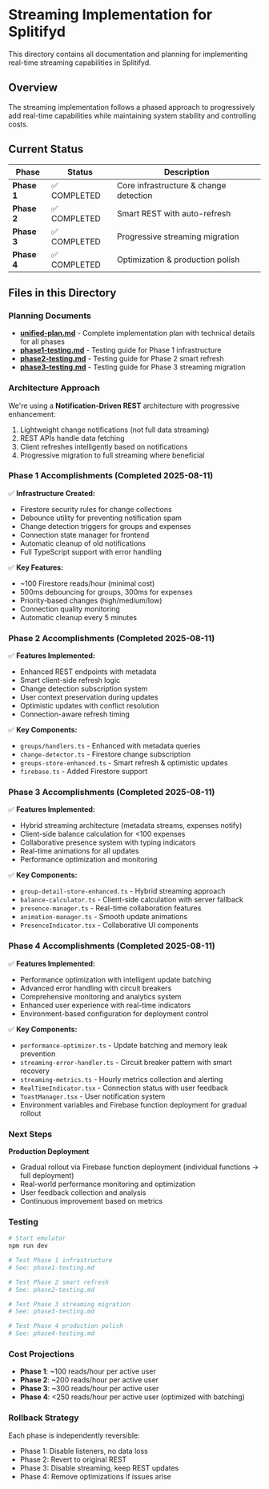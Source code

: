 # Streaming Implementation for Splitifyd

This directory contains all documentation and planning for implementing real-time streaming capabilities in Splitifyd.

## Overview

The streaming implementation follows a phased approach to progressively add real-time capabilities while maintaining system stability and controlling costs.

## Current Status

| Phase | Status | Description |
|-------|--------|-------------|
| **Phase 1** | ✅ COMPLETED | Core infrastructure & change detection |
| **Phase 2** | ✅ COMPLETED | Smart REST with auto-refresh |
| **Phase 3** | ✅ COMPLETED | Progressive streaming migration |
| **Phase 4** | ✅ COMPLETED | Optimization & production polish |

## Files in this Directory

### Planning Documents
- **[unified-plan.md](./unified-plan.md)** - Complete implementation plan with technical details for all phases
- **[phase1-testing.md](./phase1-testing.md)** - Testing guide for Phase 1 infrastructure
- **[phase2-testing.md](./phase2-testing.md)** - Testing guide for Phase 2 smart refresh
- **[phase3-testing.md](./phase3-testing.md)** - Testing guide for Phase 3 streaming migration

### Architecture Approach

We're using a **Notification-Driven REST** architecture with progressive enhancement:
1. Lightweight change notifications (not full data streaming)
2. REST APIs handle data fetching
3. Client refreshes intelligently based on notifications
4. Progressive migration to full streaming where beneficial

### Phase 1 Accomplishments (Completed 2025-08-11)

✅ **Infrastructure Created:**
- Firestore security rules for change collections
- Debounce utility for preventing notification spam
- Change detection triggers for groups and expenses
- Connection state manager for frontend
- Automatic cleanup of old notifications
- Full TypeScript support with error handling

✅ **Key Features:**
- ~100 Firestore reads/hour (minimal cost)
- 500ms debouncing for groups, 300ms for expenses
- Priority-based changes (high/medium/low)
- Connection quality monitoring
- Automatic cleanup every 5 minutes

### Phase 2 Accomplishments (Completed 2025-08-11)

✅ **Features Implemented:**
- Enhanced REST endpoints with metadata
- Smart client-side refresh logic
- Change detection subscription system
- User context preservation during updates
- Optimistic updates with conflict resolution
- Connection-aware refresh timing

✅ **Key Components:**
- `groups/handlers.ts` - Enhanced with metadata queries
- `change-detector.ts` - Firestore change subscription
- `groups-store-enhanced.ts` - Smart refresh & optimistic updates
- `firebase.ts` - Added Firestore support

### Phase 3 Accomplishments (Completed 2025-08-11)

✅ **Features Implemented:**
- Hybrid streaming architecture (metadata streams, expenses notify)
- Client-side balance calculation for <100 expenses
- Collaborative presence system with typing indicators
- Real-time animations for all updates
- Performance optimization and monitoring

✅ **Key Components:**
- `group-detail-store-enhanced.ts` - Hybrid streaming approach
- `balance-calculator.ts` - Client-side calculation with server fallback
- `presence-manager.ts` - Real-time collaboration features
- `animation-manager.ts` - Smooth update animations
- `PresenceIndicator.tsx` - Collaborative UI components

### Phase 4 Accomplishments (Completed 2025-08-11)

✅ **Features Implemented:**
- Performance optimization with intelligent update batching
- Advanced error handling with circuit breakers
- Comprehensive monitoring and analytics system
- Enhanced user experience with real-time indicators
- Environment-based configuration for deployment control

✅ **Key Components:**
- `performance-optimizer.ts` - Update batching and memory leak prevention
- `streaming-error-handler.ts` - Circuit breaker pattern with smart recovery
- `streaming-metrics.ts` - Hourly metrics collection and alerting
- `RealTimeIndicator.tsx` - Connection status with user feedback
- `ToastManager.tsx` - User notification system
- Environment variables and Firebase function deployment for gradual rollout

### Next Steps

**Production Deployment**
- Gradual rollout via Firebase function deployment (individual functions → full deployment)
- Real-world performance monitoring and optimization
- User feedback collection and analysis
- Continuous improvement based on metrics

### Testing

```bash
# Start emulator
npm run dev

# Test Phase 1 infrastructure
# See: phase1-testing.md

# Test Phase 2 smart refresh
# See: phase2-testing.md

# Test Phase 3 streaming migration
# See: phase3-testing.md

# Test Phase 4 production polish
# See: phase4-testing.md
```

### Cost Projections

- **Phase 1**: ~100 reads/hour per active user
- **Phase 2**: ~200 reads/hour per active user  
- **Phase 3**: ~300 reads/hour per active user
- **Phase 4**: <250 reads/hour per active user (optimized with batching)

### Rollback Strategy

Each phase is independently reversible:
- Phase 1: Disable listeners, no data loss
- Phase 2: Revert to original REST
- Phase 3: Disable streaming, keep REST updates
- Phase 4: Remove optimizations if issues arise